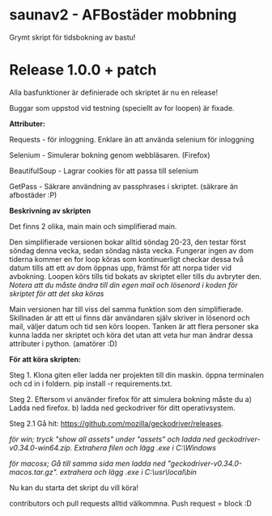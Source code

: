 # saunav2 - AFBostäder mobbning
Grymt skript för tidsbokning av bastu!

# Release 1.0.0 + patch
Alla basfunktioner är definierade och skriptet är nu en release!

Buggar som uppstod vid testning (speciellt av for loopen) är fixade.

**Attributer:**

Requests - för inloggning. Enklare än att använda selenium för inloggning

Selenium - Simulerar bokning genom webbläsaren. (Firefox)

BeautifulSoup - Lagrar cookies för att passa till selenium

GetPass - Säkrare användning av passphrases i skriptet. (säkrare än afbostäder :P)

**Beskrivning av skripten**

Det finns 2 olika, main main och simplifierad main.

Den simplifierade versionen bokar alltid söndag 20-23, den testar först söndag denna vecka, sedan söndag nästa vecka. Fungerar ingen av dom tiderna kommer en for loop köras som kontinuerligt checkar dessa två datum tills att ett av dom öppnas upp, främst för att norpa tider vid avbokning. Loopen körs tills tid bokats av skriptet eller tills du avbryter den.
_Notera att du måste ändra till din egen mail och lösenord i koden för skriptet för att det ska köras_

Main versionen har till viss del samma funktion som den simplifierade. Skillnaden är att ett ui finns där användaren själv skriver in lösenord och mail, väljer datum och tid sen körs loopen. Tanken är att flera personer ska kunna ladda ner skriptet och köra det utan att veta hur man ändrar dessa attributer i python. (amatörer :D)

**För att köra skripten:**

Steg 1. Klona giten eller ladda ner projekten till din maskin. öppna terminalen och cd in i foldern. pip install -r requirements.txt. 

Steg 2. Eftersom vi använder firefox för att simulera bokning måste du a) Ladda ned firefox. b) ladda ned geckodriver för ditt operativsystem.

Steg 2.1 Gå hit: https://github.com/mozilla/geckodriver/releases. 

_för win; tryck "show all assets" under "assets" och ladda ned geckodriver-v0.34.0-win64.zip. Extrahera filen och lägg .exe i C:\Windows_

_för macosx; Gå till samma sida men ladda ned "geckodriver-v0.34.0-macos.tar.gz". extrahera och lägg .exe i C:\usr\local\bin_

Nu kan du starta det skript du vill köra!


contributors och pull requests alltid välkommna. Push request = block :D
